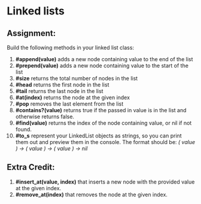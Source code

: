 # Linked lists
## Assignment:

Build the following methods in your linked list class:

1. **#append(value)** adds a new node containing value to the end of the list
2. **#prepend(value)** adds a new node containing value to the start of the list
3. **#size** returns the total number of nodes in the list
4. **#head** returns the first node in the list
5. **#tail** returns the last node in the list
6. **#at(index)** returns the node at the given index
7. **#pop** removes the last element from the list
8. **#contains?(value)** returns true if the passed in value is in the list and otherwise returns false.
9. **#find(value)** returns the index of the node containing value, or nil if not found.
10. **#to_s** represent your LinkedList objects as strings, so you can print them out and preview them in the console. The format should be: 
*( value ) -> ( value ) -> ( value ) -> nil*

## Extra Credit:
1. **#insert_at(value, index)** that inserts a new node with the provided value at the given index.
2. **#remove_at(index)** that removes the node at the given index.
